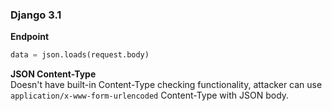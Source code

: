 ### Django 3.1

**Endpoint**
```py
data = json.loads(request.body)
```

**JSON Content-Type**  
Doesn't have built-in Content-Type checking functionality, attacker can use `application/x-www-form-urlencoded` Content-Type with JSON body.